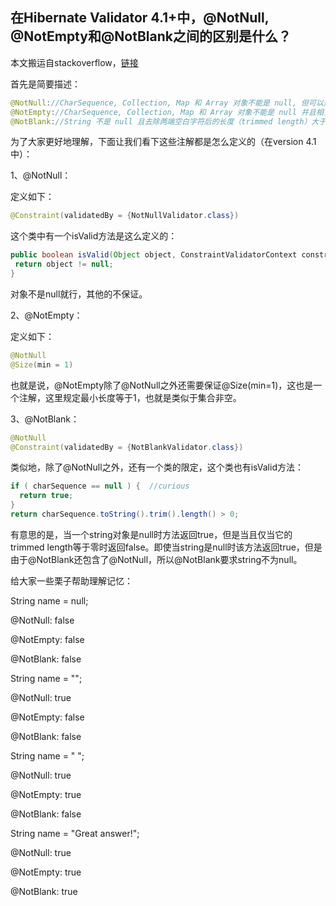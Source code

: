 ## 在Hibernate Validator 4.1+中，@NotNull, @NotEmpty和@NotBlank之间的区别是什么？

本文搬运自stackoverflow，[链接](https://stackoverflow.com/questions/17137307/in-hibernate-validator-4-1-what-is-the-difference-between-notnull-notempty)

首先是简要描述：

```java
@NotNull://CharSequence, Collection, Map 和 Array 对象不能是 null, 但可以是空集（size = 0）。
@NotEmpty://CharSequence, Collection, Map 和 Array 对象不能是 null 并且相关对象的 size 大于 0。
@NotBlank://String 不是 null 且去除两端空白字符后的长度（trimmed length）大于 0。
```

为了大家更好地理解，下面让我们看下这些注解都是怎么定义的（在version 4.1中）：

1、@NotNull：

定义如下：

```java
@Constraint(validatedBy = {NotNullValidator.class})
```

这个类中有一个isValid方法是这么定义的：

```java
public boolean isValid(Object object, ConstraintValidatorContext constraintValidatorContext) {
 return object != null; 
}
```

对象不是null就行，其他的不保证。

2、@NotEmpty：

定义如下：

```java
@NotNull  
@Size(min = 1)
```

也就是说，@NotEmpty除了@NotNull之外还需要保证@Size(min=1)，这也是一个注解，这里规定最小长度等于1，也就是类似于集合非空。

3、@NotBlank：

```java
@NotNull  
@Constraint(validatedBy = {NotBlankValidator.class})
```

类似地，除了@NotNull之外，还有一个类的限定，这个类也有isValid方法：

```java
if ( charSequence == null ) {  //curious 
  return true;   
}   
return charSequence.toString().trim().length() > 0;
```

有意思的是，当一个string对象是null时方法返回true，但是当且仅当它的trimmed length等于零时返回false。即使当string是null时该方法返回true，但是由于@NotBlank还包含了@NotNull，所以@NotBlank要求string不为null。

给大家一些栗子帮助理解记忆：

String name = null;

@NotNull: false

@NotEmpty: false

@NotBlank: false

String name = "";

@NotNull: true

@NotEmpty: false

@NotBlank: false

String name = " ";

@NotNull: true

@NotEmpty: true

@NotBlank: false


String name = "Great answer!";

@NotNull: true

@NotEmpty: true

@NotBlank: true


